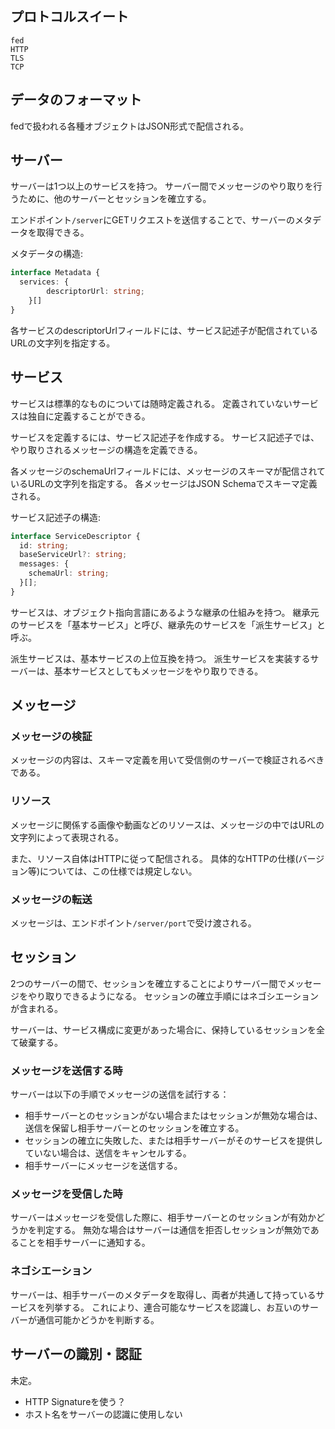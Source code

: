 ## プロトコルスイート
```
fed
HTTP
TLS
TCP
```

## データのフォーマット
fedで扱われる各種オブジェクトはJSON形式で配信される。

## サーバー
サーバーは1つ以上のサービスを持つ。
サーバー間でメッセージのやり取りを行うために、他のサーバーとセッションを確立する。

エンドポイント`/server`にGETリクエストを送信することで、サーバーのメタデータを取得できる。

メタデータの構造:
```ts
interface Metadata {
  services: {
		descriptorUrl: string;
	}[]
}
```
各サービスのdescriptorUrlフィールドには、サービス記述子が配信されているURLの文字列を指定する。

## サービス
サービスは標準的なものについては随時定義される。
定義されていないサービスは独自に定義することができる。

サービスを定義するには、サービス記述子を作成する。
サービス記述子では、やり取りされるメッセージの構造を定義できる。

各メッセージのschemaUrlフィールドには、メッセージのスキーマが配信されているURLの文字列を指定する。
各メッセージはJSON Schemaでスキーマ定義される。

サービス記述子の構造:
```ts
interface ServiceDescriptor {
  id: string;
  baseServiceUrl?: string;
  messages: {
    schemaUrl: string;
  }[];
}
```

サービスは、オブジェクト指向言語にあるような継承の仕組みを持つ。
継承元のサービスを「基本サービス」と呼び、継承先のサービスを「派生サービス」と呼ぶ。

派生サービスは、基本サービスの上位互換を持つ。
派生サービスを実装するサーバーは、基本サービスとしてもメッセージをやり取りできる。

## メッセージ

### メッセージの検証
メッセージの内容は、スキーマ定義を用いて受信側のサーバーで検証されるべきである。

### リソース
メッセージに関係する画像や動画などのリソースは、メッセージの中ではURLの文字列によって表現される。

また、リソース自体はHTTPに従って配信される。
具体的なHTTPの仕様(バージョン等)については、この仕様では規定しない。

### メッセージの転送
メッセージは、エンドポイント`/server/port`で受け渡される。

## セッション
2つのサーバーの間で、セッションを確立することによりサーバー間でメッセージをやり取りできるようになる。
セッションの確立手順にはネゴシエーションが含まれる。

サーバーは、サービス構成に変更があった場合に、保持しているセッションを全て破棄する。

### メッセージを送信する時
サーバーは以下の手順でメッセージの送信を試行する：
- 相手サーバーとのセッションがない場合またはセッションが無効な場合は、送信を保留し相手サーバーとのセッションを確立する。
- セッションの確立に失敗した、または相手サーバーがそのサービスを提供していない場合は、送信をキャンセルする。
- 相手サーバーにメッセージを送信する。

### メッセージを受信した時
サーバーはメッセージを受信した際に、相手サーバーとのセッションが有効かどうかを判定する。
無効な場合はサーバーは通信を拒否しセッションが無効であることを相手サーバーに通知する。

### ネゴシエーション
サーバーは、相手サーバーのメタデータを取得し、両者が共通して持っているサービスを列挙する。
これにより、連合可能なサービスを認識し、お互いのサーバーが通信可能かどうかを判断する。

## サーバーの識別・認証
未定。
- HTTP Signatureを使う？
- ホスト名をサーバーの認識に使用しない
